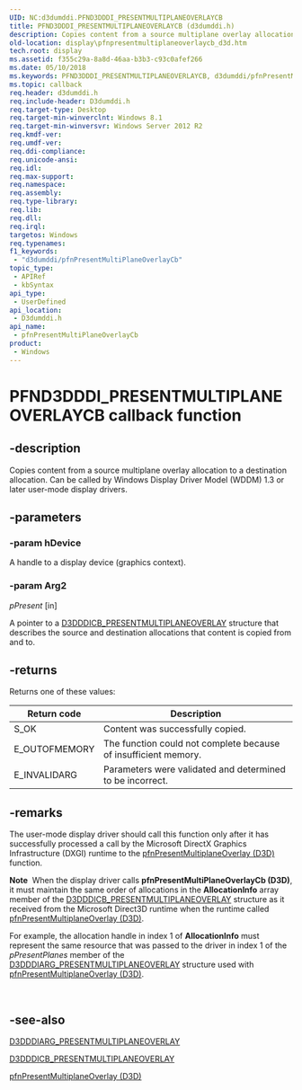 ```yaml
---
UID: NC:d3dumddi.PFND3DDDI_PRESENTMULTIPLANEOVERLAYCB
title: PFND3DDDI_PRESENTMULTIPLANEOVERLAYCB (d3dumddi.h)
description: Copies content from a source multiplane overlay allocation to a destination allocation. Can be called by Windows Display Driver Model (WDDM) 1.3 or later user-mode display drivers.
old-location: display\pfnpresentmultiplaneoverlaycb_d3d.htm
tech.root: display
ms.assetid: f355c29a-8a8d-46aa-b3b3-c93c0afef266
ms.date: 05/10/2018
ms.keywords: PFND3DDDI_PRESENTMULTIPLANEOVERLAYCB, d3dumddi/pfnPresentMultiPlaneOverlayCb, display.pfnpresentmultiplaneoverlaycb_d3d, pfnPresentMultiPlaneOverlayCb, pfnPresentMultiPlaneOverlayCb (D3D) callback, pfnPresentMultiPlaneOverlayCb callback function [Display Devices]
ms.topic: callback
req.header: d3dumddi.h
req.include-header: D3dumddi.h
req.target-type: Desktop
req.target-min-winverclnt: Windows 8.1
req.target-min-winversvr: Windows Server 2012 R2
req.kmdf-ver: 
req.umdf-ver: 
req.ddi-compliance: 
req.unicode-ansi: 
req.idl: 
req.max-support: 
req.namespace: 
req.assembly: 
req.type-library: 
req.lib: 
req.dll: 
req.irql: 
targetos: Windows
req.typenames: 
f1_keywords:
 - "d3dumddi/pfnPresentMultiPlaneOverlayCb"
topic_type:
 - APIRef
 - kbSyntax
api_type:
 - UserDefined
api_location:
 - D3dumddi.h
api_name:
 - pfnPresentMultiPlaneOverlayCb
product:
 - Windows
---
```


# PFND3DDDI_PRESENTMULTIPLANEOVERLAYCB callback function

## -description

Copies content from a source multiplane overlay allocation to a destination allocation. Can be called by Windows Display Driver Model (WDDM) 1.3 or later user-mode display drivers.

## -parameters

### -param hDevice

A handle to a display device (graphics context).

### -param Arg2

*pPresent* [in]

A pointer to a <a href="https://docs.microsoft.com/windows-hardware/drivers/ddi/content/d3dumddi/ns-d3dumddi-d3dddicb_presentmultiplaneoverlay">D3DDDICB_PRESENTMULTIPLANEOVERLAY</a> structure that describes the source and destination allocations that content is copied from and to.

## -returns

Returns one of these values:

|Return code|Description|
|--- |--- |
|S_OK|Content was successfully copied.|
|E_OUTOFMEMORY|The function could not complete because of insufficient memory.|
|E_INVALIDARG|Parameters were validated and determined to be incorrect.|

## -remarks

The user-mode display driver should call this function only after it has successfully processed a call by the Microsoft DirectX Graphics Infrastructure (DXGI) runtime to the <a href="https://docs.microsoft.com/windows-hardware/drivers/ddi/content/d3dumddi/nc-d3dumddi-pfnd3dddi_presentmultiplaneoverlay">pfnPresentMultiplaneOverlay (D3D)</a> function.

<div class="alert"><b>Note</b>  When the display driver calls <b>pfnPresentMultiPlaneOverlayCb (D3D)</b>, it must maintain the same order of allocations in the <b>AllocationInfo</b> array member of the  <a href="https://docs.microsoft.com/windows-hardware/drivers/ddi/content/d3dumddi/ns-d3dumddi-d3dddicb_presentmultiplaneoverlay">D3DDDICB_PRESENTMULTIPLANEOVERLAY</a> structure as it received from the Microsoft Direct3D runtime when the runtime called <a href="https://docs.microsoft.com/windows-hardware/drivers/ddi/content/d3dumddi/nc-d3dumddi-pfnd3dddi_presentmultiplaneoverlay">pfnPresentMultiplaneOverlay (D3D)</a>.<p class="note">For example, the allocation handle in index 1 of <b>AllocationInfo</b> must represent the same resource that was passed to the driver in index 1 of the <i>pPresentPlanes</i> member of the <a href="https://docs.microsoft.com/windows-hardware/drivers/ddi/content/d3dumddi/ns-d3dumddi-d3dddiarg_presentmultiplaneoverlay">D3DDDIARG_PRESENTMULTIPLANEOVERLAY</a> structure used with <a href="https://docs.microsoft.com/windows-hardware/drivers/ddi/content/d3dumddi/nc-d3dumddi-pfnd3dddi_presentmultiplaneoverlay">pfnPresentMultiplaneOverlay (D3D)</a>.

</div>
<div> </div>

## -see-also

<a href="https://docs.microsoft.com/windows-hardware/drivers/ddi/content/d3dumddi/ns-d3dumddi-d3dddiarg_presentmultiplaneoverlay">D3DDDIARG_PRESENTMULTIPLANEOVERLAY</a>



<a href="https://docs.microsoft.com/windows-hardware/drivers/ddi/content/d3dumddi/ns-d3dumddi-d3dddicb_presentmultiplaneoverlay">D3DDDICB_PRESENTMULTIPLANEOVERLAY</a>



<a href="https://docs.microsoft.com/windows-hardware/drivers/ddi/content/d3dumddi/nc-d3dumddi-pfnd3dddi_presentmultiplaneoverlay">pfnPresentMultiplaneOverlay (D3D)</a>

